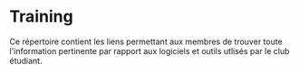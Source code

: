 # Training

Ce répertoire contient les liens permettant aux membres de trouver toute l'information pertinente par rapport aux logiciels et outils utlisés par le club étudiant.

